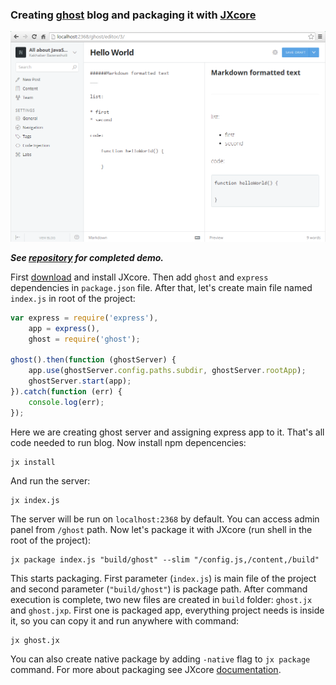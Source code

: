 ### Creating [ghost](https://github.com/tryghost/Ghost) blog and packaging it with [JXcore](https://github.com/jxcore/jxcore)

![Demo screenshot](https://raw.githubusercontent.com/karaxuna/jxcore-tutorial-ghost-packaged/master/screens/admin-create-post.png "Demo screenshot")

***See [repository](https://github.com/karaxuna/jxcore-tutorial-ghost-packaged) for completed demo.***

First [download](http://jxcore.com/downloads/) and install JXcore. Then add `ghost` and `express` dependencies in `package.json` file. After that, let's create main file named `index.js` in root of the project:

```javascript
var express = require('express'),
    app = express(),
    ghost = require('ghost');

ghost().then(function (ghostServer) {
    app.use(ghostServer.config.paths.subdir, ghostServer.rootApp);
    ghostServer.start(app);
}).catch(function (err) {
    console.log(err);
});
```

Here we are creating ghost server and assigning express app to it. That's all code needed to run blog. Now install npm depencencies:

    jx install
    
And run the server:

    jx index.js
    
The server will be run on `localhost:2368` by default. You can access admin panel from `/ghost` path. Now let's package it with JXcore (run shell in the root of the project):

    jx package index.js "build/ghost" --slim "/config.js,/content,/build"
    
This starts packaging. First parameter (`index.js`) is main file of the project and second parameter (`"build/ghost"`) is package path. After command execution is complete, two new files are created in `build` folder: `ghost.jx` and `ghost.jxp`. First one is packaged app, everything project needs is inside it, so you can copy it and run anywhere with command:

    jx ghost.jx

You can also create native package by adding `-native` flag to `jx package` command. For more about packaging see JXcore [documentation](http://jxcore.com/packaging-code-protection/).
